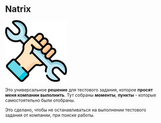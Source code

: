 # Natrix

<img src="wrench.svg" height=200px>

Это универсальное **решение** для тестового задания, которое **просят меня компании выполнить**. 
Тут собраны **моменты**, **пункты** - которые самостоятельно были отобраны.


Это сделано, чтобы не останавливаться на выполнении тестового задания от компании, при поиске работы. 
